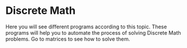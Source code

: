 # Discrete Math
Here you will see different programs according to this topic.
These programs will help you to automate the process of solving Discrete Math problems.
Go to matrices to see how to solve them.

